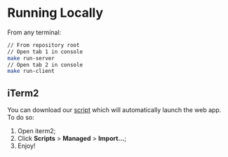 # Running Locally

From any terminal:

```zsh
// From repository root
// Open tab 1 in console
make run-server
// Open tab 2 in console
make run-client
```

## iTerm2

You can download our [script](../nztunnellers.py) which will automatically launch the web app. To do so:

1. Open iterm2;
2. Click **Scripts** > **Managed** > **Import...**;
3. Enjoy!
